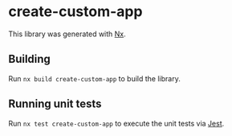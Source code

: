 # create-custom-app

This library was generated with [Nx](https://nx.dev).

## Building

Run `nx build create-custom-app` to build the library.

## Running unit tests

Run `nx test create-custom-app` to execute the unit tests via [Jest](https://jestjs.io).
